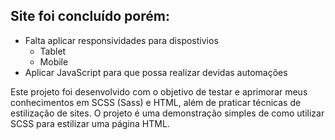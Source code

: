 ## Site foi concluído porém:
* Falta aplicar responsividades para dispostivios
	* Tablet
	* Mobile
* Aplicar JavaScript para que possa realizar devidas automações

Este projeto foi desenvolvido com o objetivo de testar e aprimorar meus conhecimentos em SCSS (Sass) e HTML, além de praticar técnicas de estilização de sites. O projeto é uma demonstração simples de como utilizar SCSS para estilizar uma página HTML.
